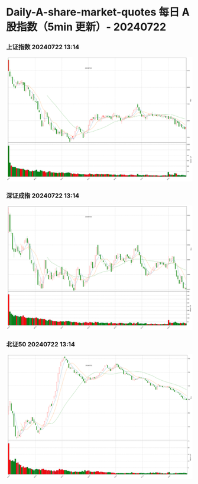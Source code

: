 
# Daily-A-share-market-quotes 每日 A 股指数（5min 更新）- 20240722

### 上证指数 20240722 13:14
![](./fig/2024/7/20240722-sh000001.png)

### 深证成指 20240722 13:14
![](./fig/2024/7/20240722-sz399001.png)

### 北证50 20240722 13:14
![](./fig/2024/7/20240722-bj899050.png)
